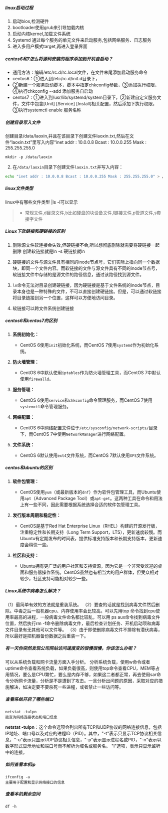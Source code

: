 
##### linux启动过程
1. 启动bios,检测硬件
2. bootloader使用grub来引导加载内核
3. 启动内核kernel,加载文件系统
4. Systemd 通过每个服务的单元文件来启动服务,包括网络服务、日志服务
5. 进入多用户模式target,再进入登录界面


##### centos6和7怎么将源码安装的程序添加到开机自启动？

- 通用方法：编辑/etc/rc.d/rc.local文件，在文件末尾添加启动服务命令
- centos6：①进入到/etc/rc.d/init.d目录下，
- ②新建一个服务启动脚本，脚本中指定chkconfig参数，③添加执行权限，④执行chkconfig --add 添加服务自启动
- centos7：①进入到/usr/lib/systemd/system目录下，②新建自定义服务文件，文件中包含[Unit] [Service] [Install]相关配置，然后添加下执行权限，③执行systemctl enable 服务名称

##### 创建目录写入文件 
创建目录/data/laoxin,并且在该目录下创建文件laoxin.txt,然后在文件“laoxin.txt”里写入内容“inet addr : 10.0.0.8 Bcast : 10.0.0.255 Mask : 255.255.255.0
```shell
mkdir -p /data/laoxin
```

2. 在`/data/laoxin`目录下创建文件`laoxin.txt`并写入内容：

```bash
echo "inet addr : 10.0.0.8 Bcast : 10.0.0.255 Mask : 255.255.255.0" > /data/laoxin/laoxin.txt
```

##### linux文件类型
linux中有哪些文件类型
|ls -l可以显示
>- 常规文件,d目录文件,b比如硬盘的块设备文件,l链接文件,p管道文件,s套接字文件

##### **Linux下软链接和硬链接的区别**
1. 删除源文件软连接会失效,但硬链接不会,所以想彻底删除就需要将硬链接一起删除
	创建软链接就是ln -s 硬链接就ln

2. 硬链接的文件与源文件具有相同的inode节点号，它们实际上指向同一个数据块，即同一个文件内容。而软链接的文件与源文件具有不同的inode节点号，软链接文件中存储的是源文件的路径信息，通过该路径找到源文件。
    
3. `ln`命令无法对目录创建硬链接，因为硬链接是基于文件系统的inode节点，目录本身也是一种特殊的文件，不可以直接创建硬链接。但是，可以通过软链接将目录链接到另一个位置，这样可以方便地访问目录。
4. 软链接可以跨文件系统创建链接

##### centos6和centos7的区别
1. **系统初始化：**
    
    - CentOS 6使用`init`初始化系统，而CentOS 7使用`systemd`作为初始化系统。
2. **防火墙管理：**
    
    - CentOS 6中默认使用`iptables`作为防火墙管理工具，而CentOS 7中默认使用`firewalld`。
3. **服务管理：**
    
    - CentOS 6使用`service`和`chkconfig`命令管理服务，而CentOS 7使用`systemctl`命令管理服务。
4. **网络配置：**
    
    - CentOS 6中网络配置文件位于`/etc/sysconfig/network-scripts/`目录下，而CentOS 7中使用`NetworkManager`进行网络配置。
5. **文件系统：**
    - CentOS 6默认使用`ext4`文件系统，而CentOS 7默认使用`XFS`文件系统。

##### centos和ubuntu的区别
1. **软件包管理：**
    
    - CentOS使用`yum`（或最新版本的`dnf`）作为软件包管理工具，而Ubuntu使用`apt`（Advanced Package Tool）或`apt-get`。这两种工具在命令和用法上有一些不同，因此需要根据系统选择合适的软件包管理工具。
2. **发行版本周期和稳定性：**
    
    - CentOS是基于Red Hat Enterprise Linux（RHEL）构建的开源发行版，注重稳定性和长期支持（Long Term Support，LTS），更新速度较慢。而Ubuntu有定期发布的时间表，提供标准支持版本和长期支持版本，更新速度会稍快一些。
3. **社区和支持：**
    
    - Ubuntu拥有更广泛的用户社区和支持资源，因为它是一个非常受欢迎的桌面和服务器操作系统。CentOS虽然也有相当大的用户群体，但受众相对较少，社区支持可能相对较少一些。


##### Linux系统中病毒怎么解决？

（1）最简单有效的方法就是重装系统。
（2）要查的话就是找到病毒文件然后删除。中毒之后一般机器cpu、内存使用率会比较高。可以先用top 命令找到cpu使用率最高的进程，一般病毒文件命名都比较乱，可以用 ps aux命令找到病毒文件位置，然后执行rm -f命令删除病毒文件，最后检查计划任务、开机启动项和病毒文件目录有无其他可以文件等。
（3）由于即使删除病毒文件不排除有潜伏病毒，所以最好是把机器备份数据之后重装一下。

##### 有一天你突然发现公司网站访问速度变的很慢很慢，你该怎么办呢？

可以从系统负载和网卡流量方面入手分析。
分析系统负载，使用w命令或者uptime命令查看系统负载，如果负载很高，则使用top命令查看CPU，MEM等占用情况，要么是CPU繁忙，要么是内存不够，如果这二者都正常，再去使用sar命令分析网卡流量，分析是不是遭到了攻击。一旦分析出问题的原因，采取对应的措施解决，如决定要不要杀死一些进程，或者禁止一些访问等。

##### 查看系统开启了哪些端口
```shell
netstat -tulpn
能查询网络连接状态和端口信息
```
**netstat -tulpn**：这个命令选项会列出所有TCP和UDP协议的网络连接信息，包括IP地址、端口号以及对应的进程ID（PID）。其中，"-t"表示只显示TCP协议相关信息，"-u"表示只显示UDP协议相关信息，"-p"表示显示进程名或PID，"-n"表示以数字形式显示地址和端口号而不解析为域名或服务名。
"l"选项，表示只显示监听中的连接。


##### 如何查看本机ip
```shell
ifconfig -a 
主要用于配置和显示网络接口的信息
```

##### 查看本机剩余空间
```shell
df -h
```

